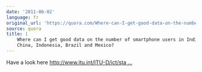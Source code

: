 ```yaml
---
date: '2011-06-02'
language: fr
original_url: 'https://quora.com/Where-can-I-get-good-data-on-the-number-of-smartphone-users-in-India-China-Indonesia-Brazil-and-Mexico/answer/Clément-Renaud'
source: quora
title: |
    Where can I get good data on the number of smartphone users in India,
    China, Indonesia, Brazil and Mexico?
---
```


Have a look here
[http://www.itu.int/ITU-D/ict/sta ...](http://www.itu.int/ITU-D/ict/statistics/)
